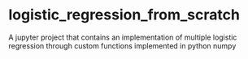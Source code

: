 # logistic_regression_from_scratch
A jupyter project that contains an implementation of multiple logistic regression through custom functions implemented in python numpy
